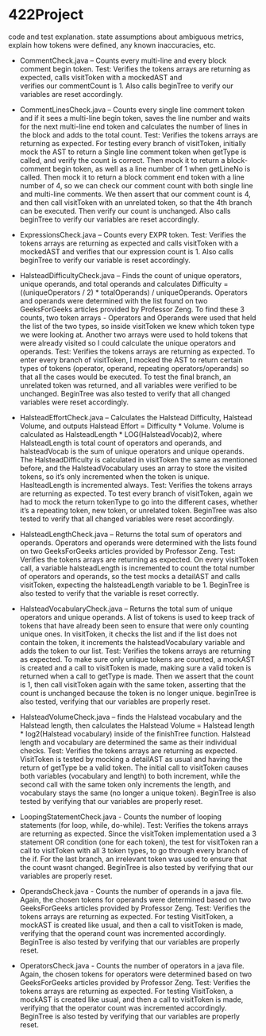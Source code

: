 # 422Project

code and test explanation. state assumptions about ambiguous metrics, explain how tokens were defined,
any known inaccuracies, etc.

- CommentCheck.java – Counts every multi-line and every block comment begin token. 
	Test: Verifies the tokens arrays are returning as expected, calls visitToken with a mockedAST and 	
	verifies our commentCount is 1. Also calls beginTree to verify our variables are reset accordingly.
 
- CommentLinesCheck.java – Counts every single line comment token and if it sees a multi-line begin token,
saves the line number and waits for the next multi-line end token and calculates the number of lines in 
the block and adds to the total count.
	Test: Verifies the tokens arrays are returning as expected. For testing every branch of visitToken,
 	initially mock the AST to return a Single line comment token when getType is called, and verify
 	the count is correct. Then mock it to return a block-comment begin token, as well as a line
 	number of 1 when getLineNo is called. Then mock it to return a block comment end token with a
 	line number of 4, so we can check our comment count with both single line and multi-line
 	comments. We then assert that our comment count is 4, and then call visitToken with an
 	unrelated token, so that the 4th branch can be executed. Then verify our count is unchanged.
 	Also calls beginTree to verify our variables are reset accordingly.

- ExpressionsCheck.java – Counts every EXPR token. 
	Test: Verifies the tokens arrays are returning as expected and calls visitToken with a mockedAST
 	and verifies that our expression count is 1. Also calls beginTree to verify our variable is reset
 	accordingly.

- HalsteadDifficultyCheck.java – Finds the count of unique operators, unique operands, and total operands and
calculates Difficulty = ((uniqueOperators / 2) * totalOperands) / uniqueOperands. Operators and operands 
were determined with the list found on two GeeksForGeeks articles provided by Professor Zeng. To find these
3 counts, two token arrays - Operators and Operands were used that held the list of the two types, so inside 
visitToken we knew which token type we were looking at. Another two arrays were used to hold tokens that were 
already visited so I could calculate the unique operators and operands. 
	Test: Verifies the tokens arrays are returning as expected. To enter every branch of visitToken, I
 	mocked the AST to return certain types of tokens (operator, operand, repeating
 	operators/operands) so that all the cases would be executed. To test the final branch, an
 	unrelated token was returned, and all variables were verified to be unchanged. BeginTree was
 	also tested to verify that all changed variables were reset accordingly. 

- HalsteadEffortCheck.java – Calculates the Halstead Difficulty, Halstead Volume, and outputs Halstead 
Effort = Difficulty * Volume. Volume is calculated as HalsteadLength * LOG(HalsteadVocab)2, where 
HalsteadLength is total count of operators and operands, and halsteadVocab is the sum of unique operators
 and unique operands. The HalsteadDifficulty is calculated in visitToken the same as mentioned before, and
 the HalsteadVocabulary uses an array to store the visited tokens, so it’s only incremented when the token 
is unique. HaslteadLength is incremented always. 
	Test: Verifies the tokens arrays are returning as expected. To test every branch of visitToken,
 	again we had to mock the return tokenType to go into the different cases, whether it’s a
 	repeating token, new token, or unrelated token. BeginTree was also tested to verify that all
 	changed variables were reset accordingly. 

- HalsteadLengthCheck.java – Returns the total sum of operators and operands. Operators and operands were 
determined with the lists found on two GeeksForGeeks articles provided by Professor Zeng.
	Test: Verifies the tokens arrays are returning as expected. On every visitToken call, 
	a variable halsteadLength is incremented to count the total number of operators and operands, 
	so the test mocks a detailAST and calls visitToken, expecting the halsteadLength variable to be 1. 
	BeginTree is also tested to verify that the variable is reset correctly. 

- HalsteadVocabularyCheck.java – Returns the total sum of unique operators and unique operands. A list of 
tokens is used to keep track of tokens that have already been seen to ensure that were only counting unique 
ones. In visitToken, it checks the list and if the list does not contain the token, it increments the 
halsteadVocabulary variable and adds the token to our list. 
	Test: Verifies the tokens arrays are returning as expected. To make sure only unique tokens are 
	counted, a mockAST is created and a call to visitToken is made, making sure a valid token is returned 
	when a call to getType is made. Then we assert that the count is 1, then call visitToken again with 
	the same token, asserting that the count is unchanged because the token is no longer unique. 
	beginTree is also tested, verifying that our variables are properly reset. 

- HalsteadVolumeCheck.java – finds the Halstead vocabulary and the Halstead length, then calculates the Halstead
Volume = Halstead length * log2(Halstead vocabulary) inside of the finishTree function. Halstead length and 
vocabulary are determined the same as their individual checks. 
	Test: Verifies the tokens arrays are returning as expected. VisitToken is tested by mocking a detailAST 
	as usual and having the return of getType be a valid token. The initial call to visitToken causes both 
	variables (vocabulary and length) to both increment, while the second call with the same token only 
	increments the length, and vocabulary stays the same (no longer a unique token). BeginTree is also 
	tested by verifying that our variables are properly reset. 

- LoopingStatementCheck.java - Counts the number of looping statements (for loop, while, do-while). 
	Test: Verifies the tokens arrays are returning as expected. Since the visitToken implementation 
	used a 3 statement OR condition (one for each token), the test for visitToken ran a call to visitToken
	with all 3 token types, to go through every branch of the if. For the last branch, an irrelevant 
	token was used to ensure that the count wasnt changed. BeginTree is also tested by verifying that
	our variables are properly reset. 

- OperandsCheck.java - Counts the number of operands in a java file. Again, the chosen tokens for operands were
determined based on two GeeksForGeeks articles provided by Professor Zeng.
	Test: Verifies the tokens arrays are returning as expected. For testing VisitToken, a mockAST is created
	like usual, and then a call to visitToken is made, verifying that the operand count was incremented 
	accordingly. BeginTree is also tested by verifying that our variables are properly reset. 

- OperatorsCheck.java - Counts the number of operators in a java file. Again, the chosen tokens for operators were
determined based on two GeeksForGeeks articles provided by Professor Zeng.
	Test: Verifies the tokens arrays are returning as expected. For testing VisitToken, a mockAST is created
	like usual, and then a call to visitToken is made, verifying that the operator count was incremented 
	accordingly. BeginTree is also tested by verifying that our variables are properly reset. 

